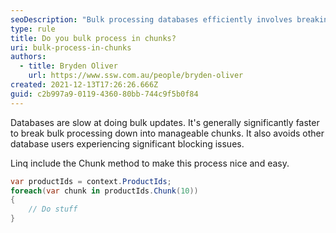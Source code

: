 ```yaml
---
seoDescription: "Bulk processing databases efficiently involves breaking down updates into manageable chunks, reducing slowdowns and blocking issues for other users."
type: rule
title: Do you bulk process in chunks?
uri: bulk-process-in-chunks
authors:
  - title: Bryden Oliver
    url: https://www.ssw.com.au/people/bryden-oliver
created: 2021-12-13T17:26:26.666Z
guid: c2b997a9-0119-4360-80bb-744c9f5b0f84
---
```

Databases are slow at doing bulk updates. It's generally significantly faster to break bulk processing down into manageable chunks. It also avoids other database users experiencing significant blocking issues.

<!--endintro-->

Linq include the Chunk method to make this process nice and easy.

```cs
var productIds = context.ProductIds;
foreach(var chunk in productIds.Chunk(10))
{
    // Do stuff
}
```
